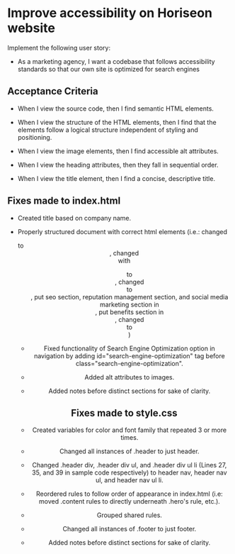 # Improve accessibility on Horiseon website

Implement the following user story:

* As a marketing agency, I want a codebase that follows accessibility standards so that our own site is optimized for search engines

## Acceptance Criteria

* When I view the source code, then I find semantic HTML elements.

* When I view the structure of the HTML elements, then I find that the elements follow a logical structure independent of styling and positioning.

* When I view the image elements, then I find accessible alt attributes.

* When I view the heading attributes, then they fall in sequential order.

* When I view the title element, then I find a concise, descriptive title.

## Fixes made to index.html

* Created title based on company name.

* Properly structured document with correct html elements (i.e.: changed <div class="header"> to <header>, changed <div> with <ul> to <nav>, changed <div class="hero"> to <section>, put seo section, reputation management section, and social media marketing section in <article>, put benefits section in <aside>, changed <div class="footer"> to <footer>)

* Fixed functionality of Search Engine Optimization option in navigation by adding id="search-engine-optimization" tag before class="search-engine-optimization".

* Added alt attributes to images.

* Added notes before distinct sections for sake of clarity.

## Fixes made to style.css

* Created variables for color and font family that repeated 3 or more times.

* Changed all instances of .header to just header.

* Changed .header div, .header div ul, and .header div ul li (Lines 27, 35, and 39 in sample code respectively) to header nav, header nav ul, and header nav ul li.

* Reordered rules to follow order of appearance in index.html (i.e: moved .content rules to directly underneath .hero's rule, etc.).

* Grouped shared rules.

* Changed all instances of .footer to just footer.

* Added notes before distinct sections for sake of clarity.